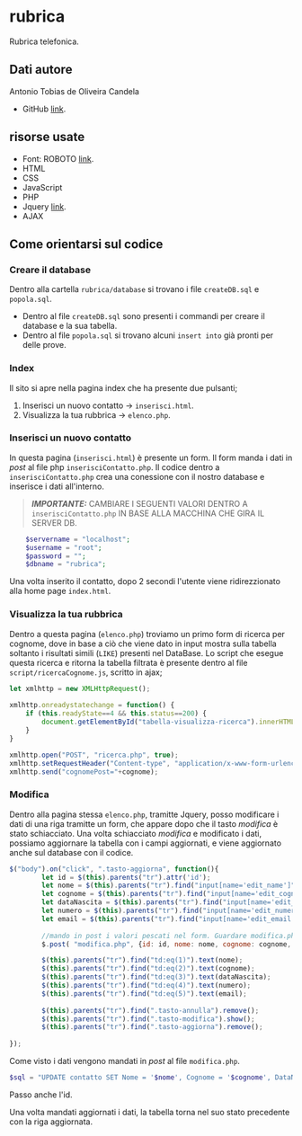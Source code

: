 # rubrica

Rubrica telefonica.

## Dati autore

Antonio Tobias de Oliveira Candela

- GitHub [link](https://github.com/AntoCandela).

## risorse usate

- Font: ROBOTO [link](https://fonts.googleapis.com/css2?family=Roboto:ital,wght@0,100;0,300;0,400;0,500;0,700;0,900;1,100;1,300;1,400;1,500;1,700;1,900&display=swap).
- HTML
- CSS
- JavaScript
- PHP
- Jquery [link](https://ajax.googleapis.com/ajax/libs/jquery/3.6.1/jquery.min.js).
- AJAX

## Come orientarsi sul codice

### Creare il database

Dentro alla cartella `rubrica/database` si trovano i file `createDB.sql` e `popola.sql`.

- Dentro al file `createDB.sql` sono presenti i commandi per creare il database e la sua tabella.
- Dentro al file `popola.sql` si trovano alcuni `insert into` già pronti per delle prove.

### Index

Il sito si apre nella pagina index che ha presente due pulsanti;

1. Inserisci un nuovo contatto  →   `inserisci.html`.
2. Visualizza la tua rubbrica   →   `elenco.php`.

### Inserisci un nuovo contatto

In questa pagina (`inserisci.html`) è presente un form. Il form manda i dati in _post_ al file php `inserisciContatto.php`. Il codice dentro a `inserisciContatto.php` crea una conessione con il nostro database e inserisce i dati all'interno.

> **_IMPORTANTE:_**  CAMBIARE I SEGUENTI VALORI DENTRO A `inserisciContatto.php` IN BASE ALLA MACCHINA CHE GIRA IL SERVER DB.

```PHP
    $servername = "localhost";
    $username = "root";
    $password = "";
    $dbname = "rubrica";
```

Una volta inserito il contatto, dopo 2 secondi l'utente viene ridirezzionato alla home page `index.html`.

### Visualizza la tua rubbrica

Dentro a questa pagina (`elenco.php`) troviamo un primo form di ricerca per cognome, dove in base a ciò che viene dato in input mostra sulla tabella soltanto i risultati simili (`LIKE`) presenti nel DataBase. Lo script che esegue questa ricerca e ritorna la tabella filtrata è presente dentro al file `script/ricercaCognome.js`, scritto in ajax;

```javascript
let xmlhttp = new XMLHttpRequest();
    
xmlhttp.onreadystatechange = function() {
    if (this.readyState==4 && this.status==200) {
        document.getElementById("tabella-visualizza-ricerca").innerHTML=this.responseText;
    }
}

xmlhttp.open("POST", "ricerca.php", true);
xmlhttp.setRequestHeader("Content-type", "application/x-www-form-urlencoded");
xmlhttp.send("cognomePost="+cognome);
```

### Modifica

Dentro alla pagina stessa `elenco.php`, tramitte Jquery, posso modificare i dati di una riga tramitte un form, che appare dopo che il tasto _modifica_ è stato schiacciato.
Una volta schiacciato _modifica_ e modificato i dati, possiamo aggiornare la tabella con i campi aggiornati, e viene aggiornato anche sul database con il codice.

```javascript
$("body").on("click", ".tasto-aggiorna", function(){  
        let id = $(this).parents("tr").attr('id');  
        let nome = $(this).parents("tr").find("input[name='edit_name']").val();    
        let cognome = $(this).parents("tr").find("input[name='edit_cognome']").val();
        let dataNascita = $(this).parents("tr").find("input[name='edit_dataNascita']").val();
        let numero = $(this).parents("tr").find("input[name='edit_numero']").val();
        let email = $(this).parents("tr").find("input[name='edit_email']").val();
        
        //mando in post i valori pescati nel form. Guardare modifica.php!!!
        $.post( "modifica.php", {id: id, nome: nome, cognome: cognome, dataNascita: dataNascita, telefono: numero, email: email} );

        $(this).parents("tr").find("td:eq(1)").text(nome);  
        $(this).parents("tr").find("td:eq(2)").text(cognome);
        $(this).parents("tr").find("td:eq(3)").text(dataNascita);  
        $(this).parents("tr").find("td:eq(4)").text(numero);  
        $(this).parents("tr").find("td:eq(5)").text(email); 
     
        $(this).parents("tr").find(".tasto-annulla").remove();
        $(this).parents("tr").find(".tasto-modifica").show();  
        $(this).parents("tr").find(".tasto-aggiorna").remove();  
         
});

```

Come visto i dati vengono mandati in _post_ al file `modifica.php`.

```PHP
$sql = "UPDATE contatto SET Nome = '$nome', Cognome = '$cognome', DataNascita = '$dataNascita', Telefono = '$telefono', Mail = '$email' WHERE ID = $id";
```

Passo anche l'id.

Una volta mandati aggiornati i dati, la tabella torna nel suo stato precedente con la riga aggiornata.

